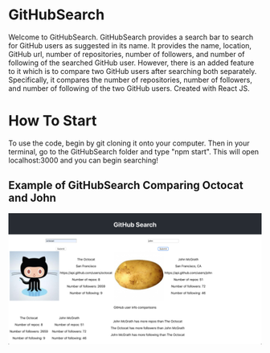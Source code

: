 # GitHubSearch
Welcome to GitHubSearch. 
GitHubSearch provides a search bar to search for GitHub users as suggested in its name. It provides the name, location, GitHub url, number of repositories, number of followers, and number of following of the searched GitHub user. However, there is an added feature to it which is to compare two GitHub users after searching both separately. Specifically, it compares the number of repositories, number of followers, and number of following of the two GitHub users. 
Created with React JS.

# How To Start
To use the code, begin by git cloning it onto your computer. Then in your terminal, go to the GitHubSearch folder and type "npm start". This will open localhost:3000 and you can begin searching!

## Example of GitHubSearch Comparing Octocat and John
![Main Menu](githubsearch.png)

